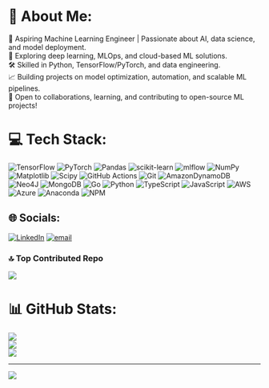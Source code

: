 # 💫 About Me:
🚀 Aspiring Machine Learning Engineer | Passionate about AI, data science, and model deployment.<br>
🔬 Exploring deep learning, MLOps, and cloud-based ML solutions.<br>
🛠️ Skilled in Python, TensorFlow/PyTorch, and data engineering.<br>
📈 Building projects on model optimization, automation, and scalable ML pipelines.<br>
🤝 Open to collaborations, learning, and contributing to open-source ML projects!<br>
# 💻 Tech Stack:
![TensorFlow](https://img.shields.io/badge/TensorFlow-%23FF6F00.svg?style=plastic&logo=TensorFlow&logoColor=white) ![PyTorch](https://img.shields.io/badge/PyTorch-%23EE4C2C.svg?style=plastic&logo=PyTorch&logoColor=white) ![Pandas](https://img.shields.io/badge/pandas-%23150458.svg?style=plastic&logo=pandas&logoColor=white) ![scikit-learn](https://img.shields.io/badge/scikit--learn-%23F7931E.svg?style=plastic&logo=scikit-learn&logoColor=white) ![mlflow](https://img.shields.io/badge/mlflow-%23d9ead3.svg?style=plastic&logo=numpy&logoColor=blue) ![NumPy](https://img.shields.io/badge/numpy-%23013243.svg?style=plastic&logo=numpy&logoColor=white) ![Matplotlib](https://img.shields.io/badge/Matplotlib-%23ffffff.svg?style=plastic&logo=Matplotlib&logoColor=black) ![Scipy](https://img.shields.io/badge/SciPy-%230C55A5.svg?style=plastic&logo=scipy&logoColor=%white) ![GitHub Actions](https://img.shields.io/badge/github%20actions-%232671E5.svg?style=plastic&logo=githubactions&logoColor=white) ![Git](https://img.shields.io/badge/git-%23F05033.svg?style=plastic&logo=git&logoColor=white) ![AmazonDynamoDB](https://img.shields.io/badge/Amazon%20DynamoDB-4053D6?style=plastic&logo=Amazon%20DynamoDB&logoColor=white) ![Neo4J](https://img.shields.io/badge/Neo4j-008CC1?style=plastic&logo=neo4j&logoColor=white) ![MongoDB](https://img.shields.io/badge/MongoDB-%234ea94b.svg?style=plastic&logo=mongodb&logoColor=white) ![Go](https://img.shields.io/badge/go-%2300ADD8.svg?style=plastic&logo=go&logoColor=white) ![Python](https://img.shields.io/badge/python-3670A0?style=plastic&logo=python&logoColor=ffdd54) ![TypeScript](https://img.shields.io/badge/typescript-%23007ACC.svg?style=plastic&logo=typescript&logoColor=white) ![JavaScript](https://img.shields.io/badge/javascript-%23323330.svg?style=plastic&logo=javascript&logoColor=%23F7DF1E) ![AWS](https://img.shields.io/badge/AWS-%23FF9900.svg?style=plastic&logo=amazon-aws&logoColor=white) ![Azure](https://img.shields.io/badge/azure-%230072C6.svg?style=plastic&logo=microsoftazure&logoColor=white) ![Anaconda](https://img.shields.io/badge/Anaconda-%2344A833.svg?style=plastic&logo=anaconda&logoColor=white) ![NPM](https://img.shields.io/badge/NPM-%23CB3837.svg?style=plastic&logo=npm&logoColor=white)

## 🌐 Socials:
[![LinkedIn](https://img.shields.io/badge/LinkedIn-%230077B5.svg?logo=linkedin&logoColor=white)](https://www.linkedin.com/in/pavan-balaji-kumar/) [![email](https://img.shields.io/badge/Email-D14836?logo=gmail&logoColor=white)](mailto:pavanbalaji22@gmail.com) 

### 🔝 Top Contributed Repo
![](https://github-contributor-stats.vercel.app/api?username=Pavan-Balaji22&limit=5&theme=dark&combine_all_yearly_contributions=true)

# 📊 GitHub Stats:
![](https://github-readme-stats.vercel.app/api?username=Pavan-Balaji22&theme=dark&hide_border=true&include_all_commits=true&count_private=true)<br/>
![](https://nirzak-streak-stats.vercel.app/?user=Pavan-Balaji22&theme=dark&hide_border=true)<br/>
![](https://github-readme-stats.vercel.app/api/top-langs/?username=Pavan-Balaji22&theme=dark&hide_border=true&include_all_commits=true&count_private=true&layout=compact)



---
[![](https://visitcount.itsvg.in/api?id=Pavan-Balaji22&icon=1&color=1)](https://visitcount.itsvg.in)


